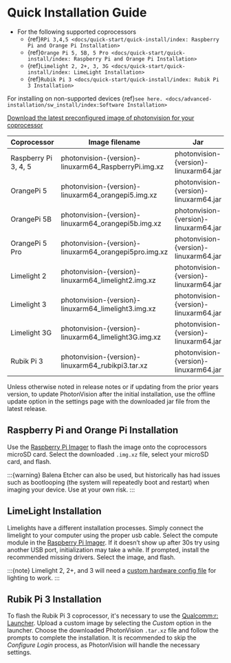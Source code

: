 # Quick Installation Guide

- For the following supported coprocessors
  - {ref}`RPi 3,4,5 <docs/quick-start/quick-install/index: Raspberry Pi and Orange Pi Installation>`
  - {ref}`Orange Pi 5, 5B, 5 Pro <docs/quick-start/quick-install/index: Raspberry Pi and Orange Pi Installation>`
  - {ref}`Limelight 2, 2+, 3, 3G <docs/quick-start/quick-install/index: LimeLight Installation>`
  - {ref}`Rubik Pi 3 <docs/quick-start/quick-install/index: Rubik Pi 3 Installation>`

For installing on non-supported devices {ref}`see here. <docs/advanced-installation/sw_install/index:Software Installation>`

[Download the latest preconfigured image of photonvision for your coprocessor](https://github.com/PhotonVision/photonvision/releases/latest)

| Coprocessor          | Image filename                                           | Jar                                   |
| -------------------- | -------------------------------------------------------- | ------------------------------------- |
| Raspberry Pi 3, 4, 5 | photonvision-{version}-linuxarm64_RaspberryPi.img.xz     | photonvision-{version}-linuxarm64.jar |
| OrangePi 5           | photonvision-{version}-linuxarm64_orangepi5.img.xz       | photonvision-{version}-linuxarm64.jar |
| OrangePi 5B          | photonvision-{version}-linuxarm64_orangepi5b.img.xz      | photonvision-{version}-linuxarm64.jar |
| OrangePi 5 Pro       | photonvision-{version}-linuxarm64_orangepi5pro.img.xz    | photonvision-{version}-linuxarm64.jar |
| Limelight 2          | photonvision-{version}-linuxarm64_limelight2.img.xz      | photonvision-{version}-linuxarm64.jar |
| Limelight 3          | photonvision-{version}-linuxarm64_limelight3.img.xz      | photonvision-{version}-linuxarm64.jar |
| Limelight 3G         | photonvision-{version}-linuxarm64_limelight3G.img.xz     | photonvision-{version}-linuxarm64.jar |
| Rubik Pi 3           | photonvision-{version}-linuxarm64_rubikpi3.tar.xz        | photonvision-{version}-linuxarm64.jar |

Unless otherwise noted in release notes or if updating from the prior years version, to update PhotonVision after the initial installation, use the offline update option in the settings page with the downloaded jar file from the latest release.

## Raspberry Pi and Orange Pi Installation

Use the [Raspberry Pi Imager](https://www.raspberrypi.com/software/) to flash the image onto the coprocessors microSD card. Select the downloaded `.img.xz` file, select your microSD card, and flash.

:::{warning}
Balena Etcher can also be used, but historically has had issues such as bootlooping (the system will repeatedly boot and restart) when imaging your device. Use at your own risk.
:::

## LimeLight Installation

Limelights have a different installation processes. Simply connect the limelight to your computer using the proper usb cable. Select the compute module in the [Raspberry Pi Imager](https://www.raspberrypi.com/software/). If it doesn’t show up after 30s try using another USB port, initialization may take a while. If prompted, install the recommended missing drivers. Select the image, and flash.

:::{note}
Limelight 2, 2+, and 3 will need a [custom hardware config file](https://github.com/PhotonVision/photonvision/tree/main/docs/source/docs/advanced-installation/sw_install/files) for lighting to work.
:::

## Rubik Pi 3 Installation

To flash the Rubik Pi 3 coprocessor, it's necessary to use the [Qualcomm:r: Launcher](https://softwarecenter.qualcomm.com/catalog/item/Qualcomm_Launcher). Upload a custom image by selecting the *Custom* option in the launcher. Choose the downloaded PhotonVision `.tar.xz` file and follow the prompts to complete the installation. It is recommended to skip the *Configure Login* process, as PhotonVision will handle the necessary settings.
